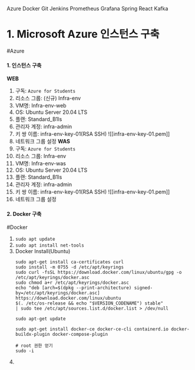 Azure
Docker
Git
Jenkins
Prometheus
Grafana
Spring
React
Kafka
# 1. Microsoft Azure 인스턴스 구축
#Azure 
#### 1. 인스턴스 구축
**WEB**
1. 구독: `Azure for Students`
2. 리소스 그룹: (신규) Infra-env
3. VM명: Infra-env-web
4. OS: Ubuntu Server 20.04 LTS
5. 플랜: Standard_B1ls
6. 관리자 계정: infra-admin
7. 키 쌍 이름: infra-env-key-01(RSA SSH)
![[infra-env-key-01.pem]]
8. 네트워크 그룹 설정
**WAS**
1. 구독: `Azure for Students`
2. 리소스 그룹: Infra-env
3. VM명: Infra-env-was
4. OS: Ubuntu Server 20.04 LTS
5. 플랜: Standard_B1ls
6. 관리자 계정: infra-admin
7. 키 쌍 이름: infra-env-key-01(RSA SSH)
![[infra-env-key-01.pem]]
8. 네트워크 그룹 설정

#### 2. Docker 구축
#Docker
1. `sudo apt update`
2. `sudo apt install net-tools`
3.  Docker Install(Ubuntu)
	```
	sudo apt-get install ca-certificates curl
	sudo install -m 0755 -d /etc/apt/keyrings
	sudo curl -fsSL https://download.docker.com/linux/ubuntu/gpg -o /etc/apt/keyrings/docker.asc
	sudo chmod a+r /etc/apt/keyrings/docker.asc
	echo "deb [arch=$(dpkg --print-architecture) signed-by=/etc/apt/keyrings/docker.asc] https://download.docker.com/linux/ubuntu 
	$(. /etc/os-release && echo "$VERSION_CODENAME") stable" 
	| sudo tee /etc/apt/sources.list.d/docker.list > /dev/null

	sudo apt-get update

	sudo apt-get install docker-ce docker-ce-cli containerd.io docker-buildx-plugin docker-compose-plugin

	# root 권한 얻기
	sudo -i
	
	```
4. 